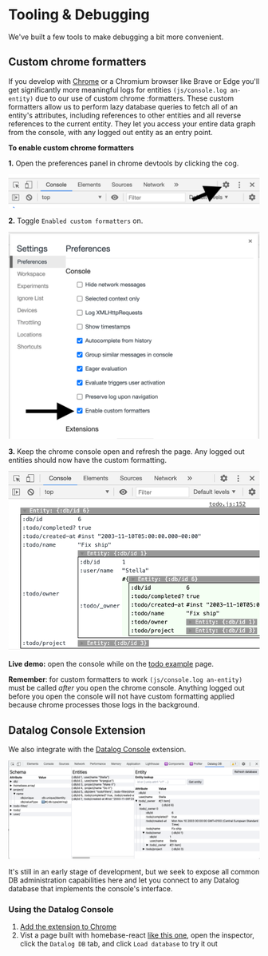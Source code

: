 # Tooling & Debugging

We've built a few tools to make debugging a bit more convenient.

## Custom chrome formatters
If you develop with [Chrome](https://www.google.com/chrome/) or a Chromium browser like Brave or Edge you'll get significantly more meaningful logs for entities `(js/console.log an-entity)` due to our use of custom chrome :formatters. These custom formatters allow us to perform lazy database queries to fetch all of an entity's attributes, including references to other entities and all reverse references to the current entity. They let you access your entire data graph from the console, with any logged out entity as an entry point.

**To enable custom chrome formatters**

**1.** Open the preferences panel in chrome devtools by clicking the cog.

![image of chrome devtools preferences button](https://github.com/homebaseio/homebase-react/blob/master/public/images/enable_chrome_formatters_1.png?raw=true)

**2.** Toggle `Enabled custom formatters` on.

![image of chrome devtools custom formatters toggle](https://github.com/homebaseio/homebase-react/blob/master/public/images/enable_chrome_formatters_2.png?raw=true)

**3.** Keep the chrome console open and refresh the page. Any logged out entities should now have the custom formatting.

![image of custom entity chrome console logs](https://github.com/homebaseio/homebase-react/blob/master/public/images/enable_chrome_formatters_3.png?raw=true)

**Live demo:** open the console while on the [todo example](https://homebaseio.github.io/homebase-react/#!/homebase.dev.example.todo) page.

**Remember**: for custom formatters to work `(js/console.log an-entity)` must be called *after* you open the chrome console. Anything logged out before you open the console will not have custom formatting applied because chrome processes those logs in the background.

## Datalog Console Extension

We also integrate with the [Datalog Console](https://github.com/homebaseio/datalog-console) extension.

![image of datalog console extension](https://github.com/homebaseio/homebase-react/blob/master/public/images/datalog_console.png?raw=true)

It's still in an early stage of development, but we seek to expose all common DB administration capabilities here and let you connect to any Datalog database that implements the console's interface.

### Using the Datalog Console

1. [Add the extension to Chrome](https://chrome.google.com/webstore/detail/datalog-console/cfgbajnnabfanfdkhpdhndegpmepnlmb)
2. Vist a page built with homebase-react [like this one](https://cljdoc.org/d/io.homebase/homebase-react/CURRENT/api/homebase.reagent), open the inspector, click the `Datalog DB` tab, and click `Load database` to try it out